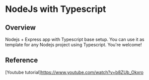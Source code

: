# NodeJs with Typescript

## Overview

Nodejs + Express app with Typescript base setup. You can use it as template for any Nodejs project using Typescript.
You're welcome!

## Reference

[Youtube tutorial]https://www.youtube.com/watch?v=b8ZUb_Okxro
